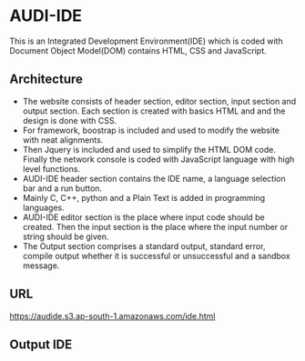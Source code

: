 # AUDI-IDE
This is an Integrated Development Environment(IDE) which is coded with Document Object Model(DOM) contains HTML, CSS and JavaScript.
## Architecture
- The website consists of header section, editor section, input section and output section. Each section is created with basics HTML and and the design is done with CSS.
- For framework, boostrap is included and used to modify the website with neat alignments.
- Then Jquery is included and used to simplify the HTML DOM code. Finally the network console is coded with JavaScript language with high level functions.
- AUDI-IDE header section contains the IDE name, a language selection bar and a run button.
- Mainly C, C++, python and a Plain Text is added in programming languages.
- AUDI-IDE editor section is the place where input code should be created. Then the input section is the place where the input number or string should be given.
- The Output section comprises a standard output, standard error, compile output whether it is successful or unsuccessful and a sandbox message.
## URL
https://audide.s3.ap-south-1.amazonaws.com/ide.html
## Output IDE
